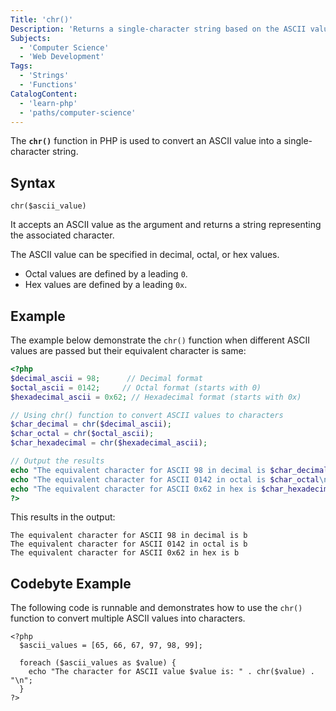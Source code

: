 ```yaml
---
Title: 'chr()'
Description: 'Returns a single-character string based on the ASCII value provided as an argument.'
Subjects:
  - 'Computer Science'
  - 'Web Development'
Tags:
  - 'Strings'
  - 'Functions'
CatalogContent:
  - 'learn-php'
  - 'paths/computer-science'
---
```


The **`chr()`** function in PHP is used to convert an ASCII value into a single-character string.

## Syntax

```pseudo
chr($ascii_value)
```

It accepts an ASCII value as the argument and returns a string representing the associated character.

The ASCII value can be specified in decimal, octal, or hex values.

- Octal values are defined by a leading `0`.
- Hex values are defined by a leading `0x`.

## Example

The example below demonstrate the `chr()` function when different ASCII values are passed but their equivalent character is same:

```php
<?php
$decimal_ascii = 98;      // Decimal format
$octal_ascii = 0142;     // Octal format (starts with 0)
$hexadecimal_ascii = 0x62; // Hexadecimal format (starts with 0x)

// Using chr() function to convert ASCII values to characters
$char_decimal = chr($decimal_ascii);
$char_octal = chr($octal_ascii);
$char_hexadecimal = chr($hexadecimal_ascii);

// Output the results
echo "The equivalent character for ASCII 98 in decimal is $char_decimal\n";
echo "The equivalent character for ASCII 0142 in octal is $char_octal\n";
echo "The equivalent character for ASCII 0x62 in hex is $char_hexadecimal\n";
?>
```

This results in the output:

```shell
The equivalent character for ASCII 98 in decimal is b
The equivalent character for ASCII 0142 in octal is b
The equivalent character for ASCII 0x62 in hex is b
```

## Codebyte Example

The following code is runnable and demonstrates how to use the `chr()` function to convert multiple ASCII values into characters.

```codebyte/php
<?php
  $ascii_values = [65, 66, 67, 97, 98, 99];

  foreach ($ascii_values as $value) {
    echo "The character for ASCII value $value is: " . chr($value) . "\n";
  }
?>
```
